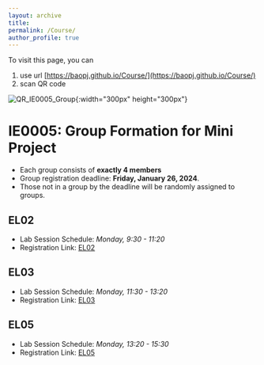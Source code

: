 ```yaml
---
layout: archive
title: 
permalink: /Course/
author_profile: true
---
```


To visit this page, you can
1. use url [https://baopj.github.io/Course/](https://baopj.github.io/Course/) 
2. scan QR code 

![QR_IE0005_Group](https://baopj.github.io/images/QR_IE0005_Group.png){:width="300px" height="300px"}

# IE0005: Group Formation for Mini Project
- Each group consists of **exactly 4 members**
- Group registration deadline: **Friday, January 26, 2024**. 
- Those not in a group by the deadline will be randomly assigned to groups.

## EL02
- Lab Session Schedule: *Monday, 9:30 - 11:20*
- Registration Link: [EL02](https://docs.google.com/spreadsheets/d/1evCmdrF5lygupPDoQHVzwdcB-urkrGARy2joQOeklbc)

## EL03
- Lab Session Schedule: *Monday, 11:30 - 13:20*
- Registration Link: [EL03](https://docs.google.com/spreadsheets/d/1aUSOMDJob0KzTtVo3SXQq347cvpRR9EvQMuIw9jtwKY)

## EL05
- Lab Session Schedule: *Monday, 13:20 - 15:30*
- Registration Link: [EL05](https://docs.google.com/spreadsheets/d/1KQ2i9b7nIkLm7rHrdHm31kqhH_P1ZTMQKynIgdsj4eQ)



